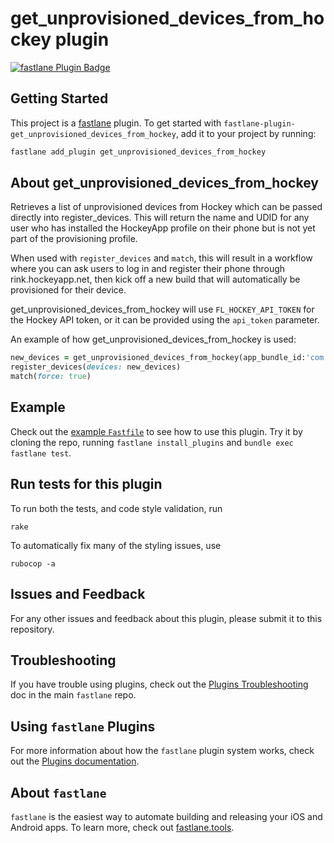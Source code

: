 # get_unprovisioned_devices_from_hockey plugin

[![fastlane Plugin Badge](https://rawcdn.githack.com/fastlane/fastlane/master/fastlane/assets/plugin-badge.svg)](https://rubygems.org/gems/fastlane-plugin-get_unprovisioned_devices_from_hockey)

## Getting Started

This project is a [fastlane](https://github.com/fastlane/fastlane) plugin. To get started with `fastlane-plugin-get_unprovisioned_devices_from_hockey`, add it to your project by running:

```bash
fastlane add_plugin get_unprovisioned_devices_from_hockey
```

## About get_unprovisioned_devices_from_hockey

Retrieves a list of unprovisioned devices from Hockey which can be passed directly into register_devices. This will return the name and UDID for any user who has installed the HockeyApp profile on their phone but is not yet part of the provisioning profile. 

When used with `register_devices` and `match`, this will result in a workflow where you can ask users to log in and register their phone through rink.hockeyapp.net, then kick off a new build that will automatically be provisioned for their device.

get_unprovisioned_devices_from_hockey will use `FL_HOCKEY_API_TOKEN` for the Hockey API token, or it can be provided using the `api_token` parameter.

An example of how get_unprovisioned_devices_from_hockey is used:

```ruby
new_devices = get_unprovisioned_devices_from_hockey(app_bundle_id:'com.leandog.MyApp')
register_devices(devices: new_devices)
match(force: true)
```

## Example

Check out the [example `Fastfile`](fastlane/Fastfile) to see how to use this plugin. Try it by cloning the repo, running `fastlane install_plugins` and `bundle exec fastlane test`. 

## Run tests for this plugin

To run both the tests, and code style validation, run

```
rake
```

To automatically fix many of the styling issues, use 
```
rubocop -a
```

## Issues and Feedback

For any other issues and feedback about this plugin, please submit it to this repository.

## Troubleshooting

If you have trouble using plugins, check out the [Plugins Troubleshooting](https://github.com/fastlane/fastlane/blob/master/fastlane/docs/PluginsTroubleshooting.md) doc in the main `fastlane` repo.

## Using `fastlane` Plugins

For more information about how the `fastlane` plugin system works, check out the [Plugins documentation](https://github.com/fastlane/fastlane/blob/master/fastlane/docs/Plugins.md).

## About `fastlane`

`fastlane` is the easiest way to automate building and releasing your iOS and Android apps. To learn more, check out [fastlane.tools](https://fastlane.tools).
